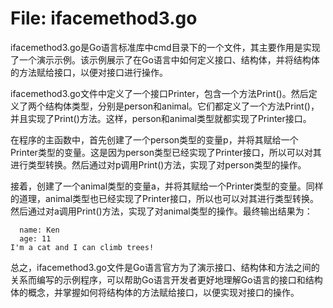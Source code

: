 # File: ifacemethod3.go

ifacemethod3.go是Go语言标准库中cmd目录下的一个文件，其主要作用是实现了一个演示示例。该示例展示了在Go语言中如何定义接口、结构体，并将结构体的方法赋给接口，以便对接口进行操作。

ifacemethod3.go文件中定义了一个接口Printer，包含一个方法Print()。然后定义了两个结构体类型，分别是person和animal。它们都定义了一个方法Print()，并且实现了Print()方法。这样，person和animal类型就都实现了Printer接口。

在程序的主函数中，首先创建了一个person类型的变量p，并将其赋给一个Printer类型的变量。这是因为person类型已经实现了Printer接口，所以可以对其进行类型转换。然后通过对p调用Print()方法，实现了对person类型的操作。

接着，创建了一个animal类型的变量a，并将其赋给一个Printer类型的变量。同样的道理，animal类型也已经实现了Printer接口，所以也可以对其进行类型转换。然后通过对a调用Print()方法，实现了对animal类型的操作。最终输出结果为：

```
  name: Ken
  age: 11
I'm a cat and I can climb trees!
```

总之，ifacemethod3.go文件是Go语言官方为了演示接口、结构体和方法之间的关系而编写的示例程序，可以帮助Go语言开发者更好地理解Go语言的接口和结构体的概念，并掌握如何将结构体的方法赋给接口，以便实现对接口的操作。

